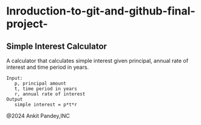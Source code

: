 # Inroduction-to-git-and-github-final-project-
## Simple Interest Calculator

A calculator that calculates simple interest given principal, annual rate of interest and time period in years.

```
Input:
   p, principal amount
   t, time period in years
   r, annual rate of interest
Output
   simple interest = p*t*r
```
@2024 Ankit Pandey,INC
